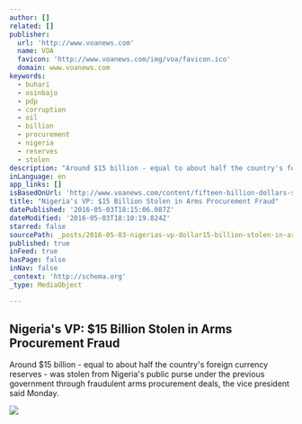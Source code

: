 ```yaml
---
author: []
related: []
publisher:
  url: 'http://www.voanews.com'
  name: VOA
  favicon: 'http://www.voanews.com/img/voa/favicon.ico'
  domain: www.voanews.com
keywords:
  - buhari
  - osinbajo
  - pdp
  - corruption
  - oil
  - billion
  - procurement
  - nigeria
  - reserves
  - stolen
description: "Around $15 billion - equal to about half the country's foreign currency reserves - was stolen from Nigeria's public purse under the previous government through fraudulent arms procurement deals, the vice president said Monday."
inLanguage: en
app_links: []
isBasedOnUrl: 'http://www.voanews.com/content/fifteen-billion-dollars-stolen-arms-procurement-fraud-nigeria-says/3312858.html'
title: "Nigeria's VP: $15 Billion Stolen in Arms Procurement Fraud"
datePublished: '2016-05-03T18:15:06.087Z'
dateModified: '2016-05-03T18:10:19.824Z'
starred: false
sourcePath: _posts/2016-05-03-nigerias-vp-dollar15-billion-stolen-in-arms-procurement-fraud.md
published: true
inFeed: true
hasPage: false
inNav: false
_context: 'http://schema.org'
_type: MediaObject

---
```

<article style=""><h1>Nigeria's VP: $15 Billion Stolen in Arms Procurement Fraud</h1><p>Around $15 billion - equal to about half the country's foreign currency reserves - was stolen from Nigeria's public purse under the previous government through fraudulent arms procurement deals, the vice president said Monday.</p><img src="http://gdb.voanews.com/26DD8BEE-1CB5-4B12-B0BE-F9DEAADEEB37_cx0_cy10_cw0_mw1024_mh1024_s.jpg" /></article>